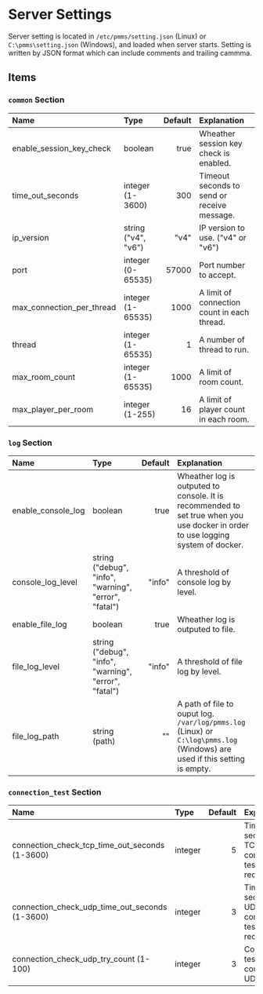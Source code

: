 # Server Settings

Server setting is located in `/etc/pmms/setting.json` (Linux) or `C:\pmms\setting.json` (Windows), and loaded when server starts.
Setting is written by JSON format which can include comments and trailing cammma.

## Items

### `common` Section

|Name|Type|Default|Explanation|
|:---|:---|---:|:---|
|enable_session_key_check|boolean|true|Wheather session key check is enabled.|
|time_out_seconds|integer (1-3600)|300|Timeout seconds to send or receive message.|
|ip_version|string ("v4", "v6")|"v4"|IP version to use. ("v4" or "v6")|
|port|integer (0-65535)|57000|Port number to accept.|
|max_connection_per_thread|integer (1-65535)|1000|A limit of connection count in each thread.|
|thread|integer (1-65535)|1|A number of thread to run.|
|max_room_count|integer (1-65535)|1000|A limit of room count.|
|max_player_per_room|integer (1-255)|16|A limit of player count in each room.|

### `log` Section

|Name|Type|Default|Explanation|
|:---|:---|---:|:---|
|enable_console_log|boolean|true|Wheather log is outputed to console. It is recommended to set true when you use docker in order to use logging system of docker.|
|console_log_level|string ("debug", "info", "warning", "error", "fatal")|"info"|A threshold of console log by level.|
|enable_file_log|boolean|true|Wheather log is outputed to file.|
|file_log_level|string ("debug", "info", "warning", "error", "fatal")|"info"|A threshold of file log by level.|
|file_log_path|string (path)|""|A path of file to ouput log. `/var/log/pmms.log` (Linux) or `C:\log\pmms.log` (Windows) are used if this setting is empty.|

### `connection_test` Section

|Name|Type|Default|Explanation|
|:---|:---|---:|:---|
|connection_check_tcp_time_out_seconds (1-3600)|integer|5|Timeout seconds in TCP connection test request.|
|connection_check_udp_time_out_seconds (1-3600)|integer|3|Timeout seconds in UDP connection test request.|
|connection_check_udp_try_count (1-100)|integer|3|Connection test try count in UDP.|

